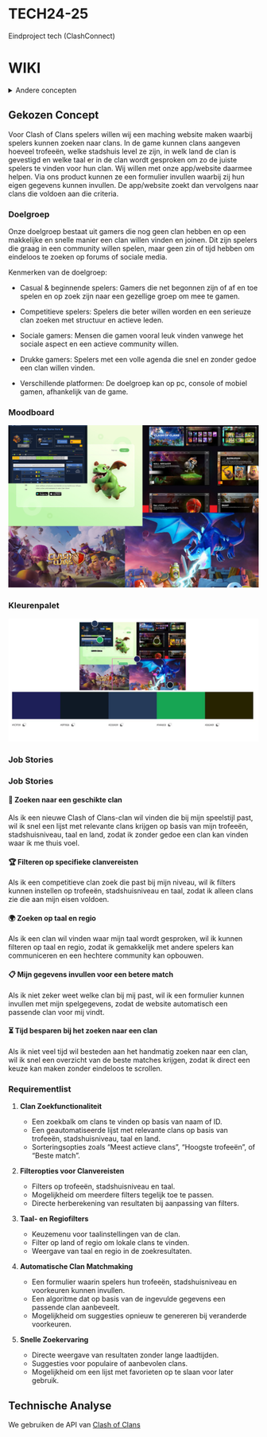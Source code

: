# TECH24-25
 Eindproject tech (ClashConnect)

# WIKI

<details>
<summary>Andere concepten</summary>

### StockX

![Moodboard StockX](readme_images/stockx.png)

ShoeMatch is een app die mensen helpt schoenen te kopen en tegelijkertijd nieuwe mensen te ontmoeten. Gebruikers kunnen hun favoriete schoenen kiezen, waarna het algoritme ze matcht met anderen die dezelfde smaak hebben. Het draait dus om het vinden van een connectie op basis van gedeelde modevoorkeuren, in plaats van alleen maar profielen. Het biedt een leuke manier om zowel je stijl te laten zien als iemand te vinden die daarin past.


### SoloMate

SoloMate is een datingplatform speciaal ontworpen voor single ouders die op zoek zijn naar een serieuze relatie met iemand die begrijpt hoe het is om een kind(eren) op te voeden. Traditionele datingapps houden vaak geen rekening met de unieke uitdagingen en prioriteiten van alleenstaande ouders, zoals beperkte tijd en de behoefte aan een partner die begripvol en verantwoordelijk is.


</details>

## Gekozen Concept 
Voor Clash of Clans spelers willen wij een maching website maken waarbij spelers kunnen zoeken naar clans. In de game kunnen clans aangeven hoeveel trofeeën, welke stadshuis level ze zijn, in welk land de clan is gevestigd en welke taal er in de clan wordt gesproken om zo de juiste spelers te vinden voor hun clan. Wij willen met onze app/website daarmee helpen. Via ons product kunnen ze een formulier invullen waarbij zij hun eigen gegevens kunnen invullen. De app/website zoekt dan vervolgens naar clans die voldoen aan die criteria.



### Doelgroep
Onze doelgroep bestaat uit gamers die nog geen clan hebben en op een makkelijke en snelle manier een clan willen vinden en joinen. Dit zijn spelers die graag in een community willen spelen, maar geen zin of tijd hebben om eindeloos te zoeken op forums of sociale media.

Kenmerken van de doelgroep:

 * Casual & beginnende spelers: Gamers die net begonnen zijn of af en toe spelen en op zoek zijn naar een gezellige groep om mee te gamen.

 * Competitieve spelers: Spelers die beter willen worden en een serieuze clan zoeken met structuur en actieve leden.

 * Sociale gamers: Mensen die gamen vooral leuk vinden vanwege het sociale aspect en een actieve community willen.

 * Drukke gamers: Spelers met een volle agenda die snel en zonder gedoe een clan willen vinden.

 * Verschillende platformen: De doelgroep kan op pc, console of mobiel gamen, afhankelijk van de game.

### Moodboard

![Moodboard](readme_images/moadboard.jpg)

### Kleurenpalet

![Kleurenpalet](readme_images/kleurenpalet.jpeg)

### Job Stories

### Job Stories

#### 🎯 Zoeken naar een geschikte clan
Als ik een nieuwe Clash of Clans-clan wil vinden die bij mijn speelstijl past,
wil ik snel een lijst met relevante clans krijgen op basis van mijn trofeeën, stadshuisniveau, taal en land,
zodat ik zonder gedoe een clan kan vinden waar ik me thuis voel.

#### 🏆 Filteren op specifieke clanvereisten
Als ik een competitieve clan zoek die past bij mijn niveau,
wil ik filters kunnen instellen op trofeeën, stadshuisniveau en taal,
zodat ik alleen clans zie die aan mijn eisen voldoen.

#### 🌍 Zoeken op taal en regio
Als ik een clan wil vinden waar mijn taal wordt gesproken,
wil ik kunnen filteren op taal en regio,
zodat ik gemakkelijk met andere spelers kan communiceren en een hechtere community kan opbouwen.

#### 📋 Mijn gegevens invullen voor een betere match
Als ik niet zeker weet welke clan bij mij past,
wil ik een formulier kunnen invullen met mijn spelgegevens,
zodat de website automatisch een passende clan voor mij vindt.

#### ⏳ Tijd besparen bij het zoeken naar een clan
Als ik niet veel tijd wil besteden aan het handmatig zoeken naar een clan,
wil ik snel een overzicht van de beste matches krijgen,
zodat ik direct een keuze kan maken zonder eindeloos te scrollen.

### Requirementlist

1. **Clan Zoekfunctionaliteit**
    - Een zoekbalk om clans te vinden op basis van naam of ID.
    - Een geautomatiseerde lijst met relevante clans op basis van trofeeën, stadshuisniveau, taal en land.
    - Sorteringsopties zoals “Meest actieve clans”, “Hoogste trofeeën”, of “Beste match”.

2. **Filteropties voor Clanvereisten**
    - Filters op trofeeën, stadshuisniveau en taal.
    - Mogelijkheid om meerdere filters tegelijk toe te passen.
    - Directe herberekening van resultaten bij aanpassing van filters.

3. **Taal- en Regiofilters**
    - Keuzemenu voor taalinstellingen van de clan.
    - Filter op land of regio om lokale clans te vinden.
    - Weergave van taal en regio in de zoekresultaten.

4. **Automatische Clan Matchmaking**
    - Een formulier waarin spelers hun trofeeën, stadshuisniveau en voorkeuren kunnen invullen.
    - Een algoritme dat op basis van de ingevulde gegevens een passende clan aanbeveelt.
    - Mogelijkheid om suggesties opnieuw te genereren bij veranderde voorkeuren.

5. **Snelle Zoekervaring**
    - Directe weergave van resultaten zonder lange laadtijden.
    - Suggesties voor populaire of aanbevolen clans.
    - Mogelijkheid om een lijst met favorieten op te slaan voor later gebruik.


## Technische Analyse

We gebruiken de API van [Clash of Clans](https://developer.clashofclans.com/#/)